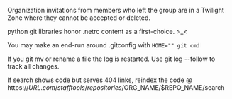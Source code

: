 Organization invitations from members who left the group are in a Twilight Zone where they cannot be accepted or deleted.

python git libraries honor .netrc content as a first-choice. >_<

You may make an end-run around .gitconfig with ```HOME="" git cmd```

If you git mv or rename a file the log is restarted. Use git log --follow to track all changes.

If search shows code but serves 404 links, reindex the code @ https://$URL.com/stafftools/repositories/$ORG_NAME/$REPO_NAME/search
